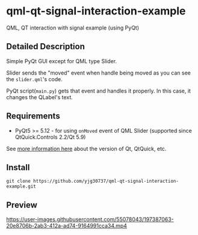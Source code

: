 # qml-qt-signal-interaction-example
QML, QT interaction with signal example (using PyQt)

## Detailed Description
Simple PyQt GUI except for QML type Slider.

Slider sends the "moved" event when handle being moved as you can see the `slider.qml`'s code.

PyQt script(`main.py`) gets that event and handles it properly. In this case, it changes the QLabel's text.

## Requirements
* PyQt5 >= 5.12 - for using `onMoved` event of QML Slider (supported since QtQuick.Controls 2.2/Qt 5.9)

See <a href="https://doc.qt.io/qt-6/qtquickcontrols-index.html#versions">more information here</a> about the version of Qt, QtQuick, etc.

## Install
`git clone https://github.com/yjg30737/qml-qt-signal-interaction-example.git`

## Preview

https://user-images.githubusercontent.com/55078043/197387063-20e8706b-2ab3-412a-ad74-9164991cca34.mp4
